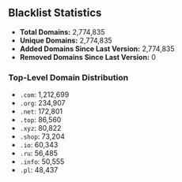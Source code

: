 ## Blacklist Statistics

- **Total Domains:** 2,774,835
- **Unique Domains:** 2,774,835
- **Added Domains Since Last Version:** 2,774,835
- **Removed Domains Since Last Version:** 0

### Top-Level Domain Distribution

-  `.com`: 1,212,699
-  `.org`: 234,907
-  `.net`: 172,801
-  `.top`: 86,560
-  `.xyz`: 80,822
-  `.shop`: 73,204
-  `.io`: 60,343
-  `.ru`: 56,485
-  `.info`: 50,555
-  `.pl`: 48,437
